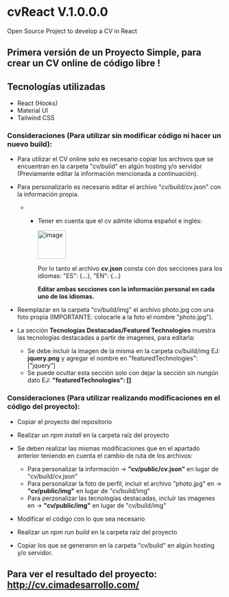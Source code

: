 # cvReact V.1.0.0.0
Open Source Project to develop a CV in React

## Primera versión de un Proyecto Simple, para crear un CV online de código libre !

## Tecnologías utilizadas
* React (Hooks)
* Material UI
* Tailwind CSS

### Consideraciones (Para utilizar sin modificar código ni hacer un nuevo build):

* Para utilizar el CV online solo es necesario copiar los archivos que se encuentran en la carpeta "cv/build" en algún hosting y/o servidor (Previamente editar la información mencionada a continuación).

* Para personalizarlo es necesario editar el archivo "cv/build/cv.json" con la información propia.

  * - Tener en cuenta que el cv admite idioma español e inglés:

      <img width="66" alt="image" src="https://user-images.githubusercontent.com/3057950/179012976-d512be1e-0c73-4a80-bdc0-b67ad75cb28f.png">

      Por lo tanto el archivo **cv.json** consta con dos secciones para los idiomas: 
      	 "ES": {...},
        "EN": {...}
        
      **Editar ambas secciones con la información personal en cada uno de los idiomas.**
      

* Reemplazar en la carpeta "cv/build/img" el archivo photo.jpg con una foto propia (IMPORTANTE: colocarle a la foto el nombre "photo.jpg").

* La sección **Tecnologías Destacadas/Featured Technologies** muestra las tecnologías destacadas a partir de imagenes, para editarla:
  * Se debe incluír la imagen de la misma en la carpeta cv/build/img  EJ: **jquery.png** y agregar el nombre en "featuredTechnologies": ["jquery"]
  * Se puede ocultar esta sección solo con dejar la sección sin nungún dato EJ: **"featuredTechnologies": []**
  
### Consideraciones (Para utilizar realizando modificaciones en el código del proyecto):

* Copiar el proyecto del repositorio
* Realizar un *npm install* en la carpeta raíz del proyecto
* Se deben realizar las mismas modificaciones que en el apartado anterior teniendo en cuenta el cambio de ruta de los archivos:
  * Para personalizar la información -> **"cv/public/cv.json"** en lugar de "cv/build/cv.json"
  * Para personalizar la foto de perfil, incluír el archivo "photo.jpg" en -> **"cv/public/img"** en lugar de "cv/build/img"
  * Para perzonalizar las tecnologías destacadas, incluír las imagenes en -> **"cv/public/img"** en lugar de "cv/build/img"
  
* Modificar el código con lo que sea necesario
* Realizar un *npm run build* en la carpeta raíz del proyecto
* Copiar los que se generaron en la carpeta "cv/build" en algún hosting y/o servidor.

## Para ver el resultado del proyecto: http://cv.cimadesarrollo.com/
